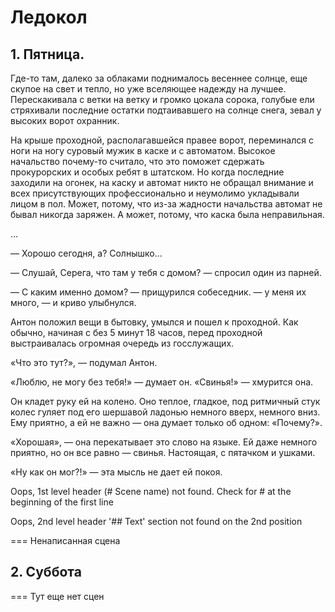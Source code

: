 # Ледокол

## 1. Пятница.

Где-то там, далеко за облаками поднималось весеннее солнце, еще скупое на свет и тепло, но уже вселяющее надежду на лучшее. Перескакивала с ветки на ветку и громко цокала сорока, голубые ели стряхивали последние остатки подтаивавшего на солнце снега, зевал у высоких ворот охранник.

На крыше проходной, располагавшейся правее ворот, переминался с ноги на ногу суровый мужик в каске и с автоматом. Высокое начальство почему-то считало, что это поможет сдержать прокурорских и особых ребят в штатском. Но когда последние заходили на огонек, на каску и автомат никто не обращал внимание и всех присутствующих профессионально и неумолимо укладывали лицом в пол. Может, потому, что из-за жадности начальства автомат не бывал никогда заряжен. А может, потому, что каска была неправильная.

...

— Хорошо сегодня, а? Солнышко...

— Слушай, Серега, что там у тебя с домом? — спросил один из парней.

— С каким именно домом? — прищурился собеседник. — у меня их много, — и криво улыбнулся.

Антон положил вещи в бытовку, умылся и пошел к проходной. Как обычно, начиная с без 5 минут 18 часов, перед проходной выстраивалась огромная очередь из госслужащих.

«Что это тут?», — подумал Антон.

«Люблю, не могу без тебя!» — думает он. «Свинья!» — хмурится она.

Он кладет руку ей на колено. Оно теплое, гладкое, под ритмичный стук колес гуляет под его шершавой ладонью немного вверх, немного вниз. Ему приятно, а ей не важно — она думает только об одном: «Почему?».

«Хорошая», — она перекатывает это слово на языке. Ей даже немного приятно, но он все равно — свинья. Настоящая, с пятачком и ушками.

«Ну как он мог?!» — эта мысль не дает ей покоя.

Oops, 1st level header (# Scene name) not found.
Check for # at the beginning of the first line

Oops, 2nd level header '## Text' section not found on the 2nd position

=== Ненаписанная сцена

## 2. Суббота

=== Тут еще нет сцен

